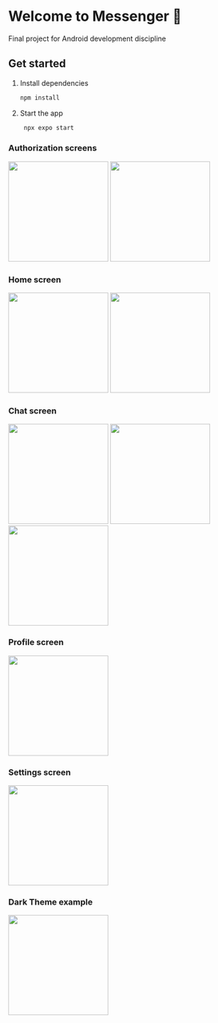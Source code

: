 # Welcome to Messenger 👋

Final project for Android development discipline

## Get started

1. Install dependencies

   ```bash
   npm install
   ```

2. Start the app

   ```bash
    npx expo start
   ```

### Authorization screens
<img src='https://github.com/user-attachments/assets/d2c4443d-f6a6-41d2-8985-b5f7d03bea1c' width='200'>
<img src='https://github.com/user-attachments/assets/67a64fa2-9060-4c21-b3d3-18f0ea80405d' width='200'>

### Home screen
<img src='https://github.com/user-attachments/assets/f14c77d6-09f8-4933-b642-9fa5ffc2caf2' width='200'>
<img src='https://github.com/user-attachments/assets/9692a2f3-ae7d-4468-8fba-ba8e2f33845d' width='200'>

### Chat screen
<img src='https://github.com/user-attachments/assets/b45c532f-e6b1-484e-9e70-dcbed95ab330' width='200'>
<img src='https://github.com/user-attachments/assets/2e9079e5-f1f7-439f-887d-cf1db20c9460' width='200'>
<img src='https://github.com/user-attachments/assets/9a92059b-e148-45fc-bc36-a5a7212404e2' width='200'>

### Profile screen
<img src='https://github.com/user-attachments/assets/0849cf52-b8bf-42e4-8058-e701cdd4e3e2' width='200'>

### Settings screen
<img src='https://github.com/user-attachments/assets/9811d7b6-5ca1-444a-a298-ddb62f762597' width='200'>

### Dark Theme example
<img src='https://github.com/user-attachments/assets/796883ec-06dd-47c2-804d-cf13a4916609' width='200'>


